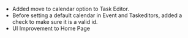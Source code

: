 - Added move to calendar option to Task Editor.
- Before setting a default calendar in Event and Taskeditors, added a check to make sure it is a valid id.
- UI Improvement to Home Page